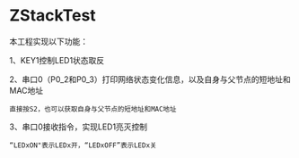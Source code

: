 # ZStackTest
本工程实现以下功能：  

1、KEY1控制LED1状态取反  

2、串口0（P0_2和P0_3）打印网络状态变化信息，以及自身与父节点的短地址和MAC地址  
        
    直接按S2，也可以获取自身与父节点的短地址和MAC地址
3、串口0接收指令，实现LED1亮灭控制  

    “LEDxON"表示LEDx开，“LEDxOFF”表示LEDx关
